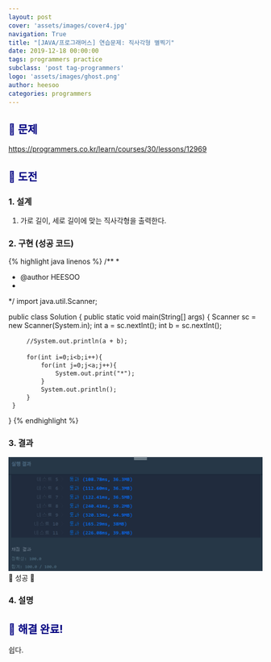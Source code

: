 ```yaml
---
layout: post
cover: 'assets/images/cover4.jpg'
navigation: True
title: "[JAVA/프로그래머스] 연습문제: 직사각형 별찍기"
date: 2019-12-18 00:00:00
tags: programmers practice
subclass: 'post tag-programmers'
logo: 'assets/images/ghost.png'
author: heesoo
categories: programmers
---
```

## <span style="color:navy">👀 문제</span>
<https://programmers.co.kr/learn/courses/30/lessons/12969>

## <span style="color:navy">👊 도전</span>

### 1. 설계
1. 가로 길이, 세로 길이에 맞는 직사각형을 출력한다.

### 2. 구현 (성공 코드)
{% highlight java linenos %}
/**
 *
 * @author HEESOO
 *
 */
 import java.util.Scanner;

 public class Solution {
     public static void main(String[] args) {
         Scanner sc = new Scanner(System.in);
         int a = sc.nextInt();
         int b = sc.nextInt();

         //System.out.println(a + b);

         for(int i=0;i<b;i++){
             for(int j=0;j<a;j++){
                 System.out.print("*");
             }
             System.out.println();
         }
     }
 }
 {% endhighlight %}

### 3. 결과
![실행결과](./assets/images/191218_17.PNG)
🤟 성공 🤟

### 4. 설명

## <span style="color:navy">👏 해결 완료!</span>
쉽다.
